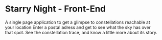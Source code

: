 # Starry Night - Front-End

A single page application to get a glimpse to constellations reachable at your location
Enter a postal adress and get to see what the sky has over that spot. See the constellation trace, and know a little more about its story.